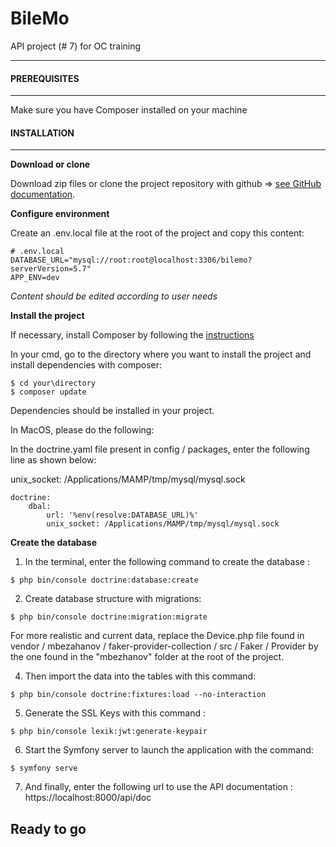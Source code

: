 # BileMo

API project (# 7) for OC training

------------------------------------------------------------------------------------------------------------------------------------------------------------

#### PREREQUISITES

------------------------------------------------------------------------------------------------------------------------------------------------------------
Make sure you have Composer installed on your machine

#### INSTALLATION

------------------------------------------------------------------------------------------------------------------------------------------------------------
**Download or clone**

Download zip files or clone the project repository with github => [see GitHub documentation](https://docs.github.com/en/repositories/creating-and-managing-repositories/cloning-a-repository).

**Configure environment**

Create an .env.local file at the root of the project and copy this content:

```
# .env.local
DATABASE_URL="mysql://root:root@localhost:3306/bilemo?serverVersion=5.7"
APP_ENV=dev
```

*Content should be edited according to user needs*

**Install the project**

If necessary, install Composer by following the [instructions](https://getcomposer.org/download/)

In your cmd, go to the directory where you want to install the project and install dependencies with composer:

```
$ cd your\directory
$ composer update
```

Dependencies should be installed in your project.

In MacOS, please do the following:

In the doctrine.yaml file present in config / packages, enter the following line as shown below:

unix_socket: /Applications/MAMP/tmp/mysql/mysql.sock

```
doctrine:
    dbal:
        url: '%env(resolve:DATABASE_URL)%'
        unix_socket: /Applications/MAMP/tmp/mysql/mysql.sock
```

**Create the database**

1. In the terminal, enter the following command to create the database : 

```
$ php bin/console doctrine:database:create
```

2. Create database structure with migrations:

```
$ php bin/console doctrine:migration:migrate
```

For more realistic and current data, replace the Device.php file found in vendor / mbezahanov / faker-provider-collection / src / Faker / Provider by the one found in the "mbezhanov" folder at the root of the project.

4. Then import the data into the tables with this command:

```
$ php bin/console doctrine:fixtures:load --no-interaction
```

5. Generate the SSL Keys with this command :

```
$ php bin/console lexik:jwt:generate-keypair
```

6. Start the Symfony server to launch the application with the command:

```
$ symfony serve
```

7. And finally, enter the following url to use the API documentation : https://localhost:8000/api/doc

## Ready to go
